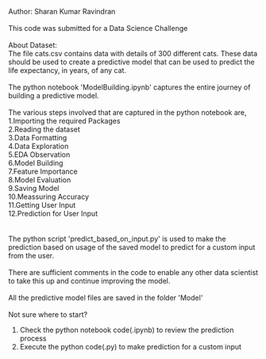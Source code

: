 Author: Sharan Kumar Ravindran
<br />
<br />
This code was submitted for a Data Science Challenge
<br />
<br />
About Dataset:
<br />
The file ​cats.csv​ contains data with details of 300 different cats. These data should be used to create a predictive model that can be used to predict the life expectancy, in years, of any cat.
<br />
<br />
The python notebook 'ModelBuilding.ipynb' captures the entire journey of building a predictive model. 
<br />
<br />
The various steps involved that are captured in the python notebook are,<br />
1.Importing the required Packages<br />
2.Reading the dataset<br />
3.Data Formatting<br />
4.Data Exploration<br />
5.EDA Observation<br />
6.Model Building<br />
7.Feature Importance<br />
8.Model Evaluation<br />
9.Saving Model<br />
10.Meassuring Accuracy<br />
11.Getting User Input<br />
12.Prediction for User Input<br />
<br />
<br />
The python script 'predict_based_on_input.py' is used to make the prediction based on usage of the saved 
model to predict for a custom input from the user.<br />
<br />
There are sufficient comments in the code to enable any other data scientist to take this up and continue improving the model.<br />
<br />
All the predictive model files are saved in the folder 'Model'<br />
<br />
Not sure where to start?<br />
1. Check the python notebook code(.ipynb) to review the prediction process<br />
2. Execute the python code(.py) to make prediction for a custom input<br />

